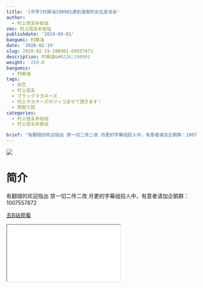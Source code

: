 ```yaml
---
title: '[中字]村麻油190901遇到渣男的女生座谈会'
author:
  - 村上信五补给站
zmz: 村上信五补给站
publishdate: '2019-09-01'
bangumi: 村麻油
date: '2020-02-19'
slug: 2020-02-19-190901-89937473
description: 村麻油&#8226;190901
weight: -219.0
bangumis:
  - 村麻油
tags:
  - 综艺
  - 村上信五
  - ブラックマヨネーズ
  - 村上マヨネーズのツッコませて頂きます！
  - 見取り図
categories:
  - 村上信五补给站
  - 村上信五补给站

brief: "有翻错的欢迎指出 禁一切二传二改 月更的字幕组招人中，有意者请加企鹅群：1007557872"
---
```

![](https://raw.githubusercontent.com/tcgriffith/owaraisite/master/static/tmpimg/15dddc91c6ff8659691c2cd36ebb948d3731907e.jpg.480.jpg)
# 简介  
有翻错的欢迎指出
禁一切二传二改
月更的字幕组招人中，有意者请加企鹅群：1007557872  

[去B站观看](https://www.bilibili.com/video/av89937473/)
<div class ="resp-container"><iframe class="testiframe" src="//player.bilibili.com/player.html?aid=89937473"", scrolling="no", allowfullscreen="true" > </iframe></div> 
